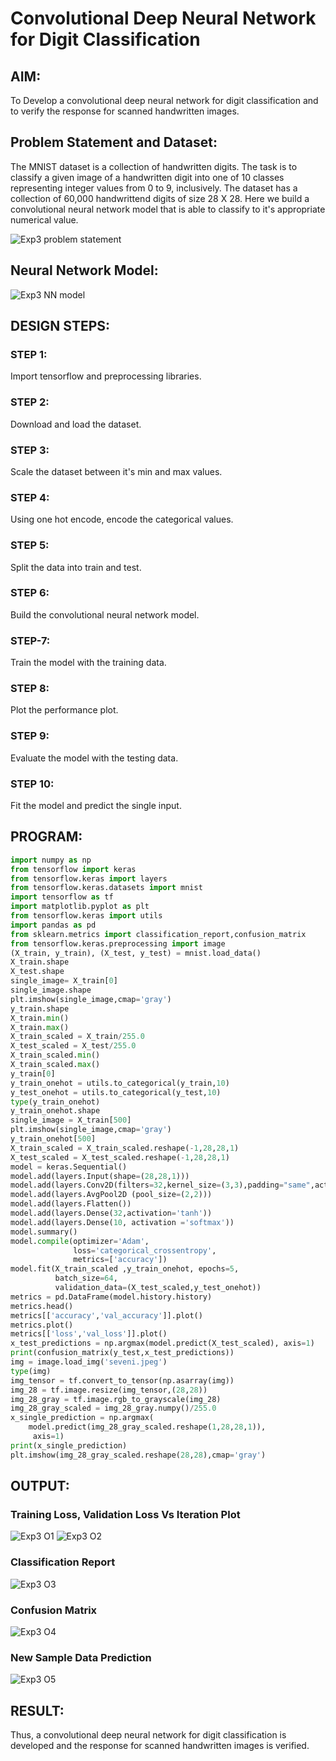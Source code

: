 # Convolutional Deep Neural Network for Digit Classification

## AIM:

To Develop a convolutional deep neural network for digit classification and to verify the response for scanned handwritten images.

## Problem Statement and Dataset:
The MNIST dataset is a collection of handwritten digits. The task is to classify a given image of a handwritten digit into one of 10 classes representing integer values from 0 to 9, inclusively. The dataset has a collection of 60,000 handwrittend digits of size 28 X 28. Here we build a convolutional neural network model that is able to classify to it's appropriate numerical value.

![Exp3 problem statement](https://user-images.githubusercontent.com/75235386/191891253-d0f79c89-b55a-4122-8f0e-eef1819990fb.png)

## Neural Network Model:
![Exp3 NN model](https://user-images.githubusercontent.com/75235386/191891334-185e1bb3-596d-4636-a22b-647d0f914b8e.png)

## DESIGN STEPS:

### STEP 1: 
Import tensorflow and preprocessing libraries.

### STEP 2: 
Download and load the dataset.

### STEP 3: 
Scale the dataset between it's min and max values.

### STEP 4: 
Using one hot encode, encode the categorical values.

### STEP 5: 
Split the data into train and test.

### STEP 6: 
Build the convolutional neural network model.

### STEP-7: 
Train the model with the training data.

### STEP 8: 
Plot the performance plot.

### STEP 9: 
Evaluate the model with the testing data.

### STEP 10: 
Fit the model and predict the single input.


## PROGRAM:

```Python
import numpy as np
from tensorflow import keras
from tensorflow.keras import layers
from tensorflow.keras.datasets import mnist
import tensorflow as tf
import matplotlib.pyplot as plt
from tensorflow.keras import utils
import pandas as pd
from sklearn.metrics import classification_report,confusion_matrix
from tensorflow.keras.preprocessing import image
(X_train, y_train), (X_test, y_test) = mnist.load_data()
X_train.shape
X_test.shape
single_image= X_train[0]
single_image.shape
plt.imshow(single_image,cmap='gray')
y_train.shape
X_train.min()
X_train.max()
X_train_scaled = X_train/255.0
X_test_scaled = X_test/255.0
X_train_scaled.min()
X_train_scaled.max()
y_train[0]
y_train_onehot = utils.to_categorical(y_train,10)
y_test_onehot = utils.to_categorical(y_test,10)
type(y_train_onehot)
y_train_onehot.shape
single_image = X_train[500]
plt.imshow(single_image,cmap='gray')
y_train_onehot[500]
X_train_scaled = X_train_scaled.reshape(-1,28,28,1)
X_test_scaled = X_test_scaled.reshape(-1,28,28,1)
model = keras.Sequential()
model.add(layers.Input(shape=(28,28,1))) 
model.add(layers.Conv2D(filters=32,kernel_size=(3,3),padding="same",activation='relu'))
model.add(layers.AvgPool2D (pool_size=(2,2)))
model.add(layers.Flatten())
model.add(layers.Dense(32,activation='tanh')) 
model.add(layers.Dense(10, activation ='softmax'))
model.summary()
model.compile(optimizer='Adam',
              loss='categorical_crossentropy',
              metrics=['accuracy'])
model.fit(X_train_scaled ,y_train_onehot, epochs=5,
          batch_size=64, 
          validation_data=(X_test_scaled,y_test_onehot))   
metrics = pd.DataFrame(model.history.history)  
metrics.head()
metrics[['accuracy','val_accuracy']].plot()
metrics.plot()
metrics[['loss','val_loss']].plot()
x_test_predictions = np.argmax(model.predict(X_test_scaled), axis=1)
print(confusion_matrix(y_test,x_test_predictions))
img = image.load_img('seveni.jpeg')
type(img)
img_tensor = tf.convert_to_tensor(np.asarray(img))
img_28 = tf.image.resize(img_tensor,(28,28))
img_28_gray = tf.image.rgb_to_grayscale(img_28)
img_28_gray_scaled = img_28_gray.numpy()/255.0
x_single_prediction = np.argmax(
    model.predict(img_28_gray_scaled.reshape(1,28,28,1)),
     axis=1)
print(x_single_prediction)
plt.imshow(img_28_gray_scaled.reshape(28,28),cmap='gray')
```

## OUTPUT:

### Training Loss, Validation Loss Vs Iteration Plot

![Exp3 O1](https://user-images.githubusercontent.com/75235386/191892024-4de620b9-a3ff-485f-a9d7-f3a057efdf95.png)
![Exp3 O2](https://user-images.githubusercontent.com/75235386/191892039-8938413d-b690-4200-9678-87c7cefd6722.png)

### Classification Report

![Exp3 O3](https://user-images.githubusercontent.com/75235386/191892057-dfb04914-e5f5-494d-abc0-09960e98aa0e.png)

### Confusion Matrix

![Exp3 O4](https://user-images.githubusercontent.com/75235386/191892090-c3537cfa-b2da-46b4-9fdd-361cc6449f9c.png)

### New Sample Data Prediction
![Exp3 O5](https://user-images.githubusercontent.com/75235386/191892115-433626f1-79d6-42de-93c9-e9e4341172c4.png)


## RESULT:
Thus, a convolutional deep neural network for digit classification is developed and the response for scanned handwritten images is verified.

